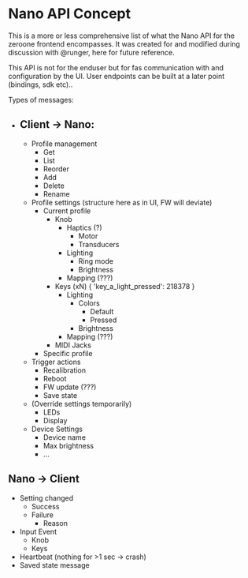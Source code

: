 # Nano API Concept

This is a more or less comprehensive list of what the Nano API for the zeroone frontend encompasses.
It was created for and modified during discussion with @runger, here for future reference.

This API is not for the enduser but for fas communication with and configuration by the UI.
User endpoints can be built at a later point (bindings, sdk etc)..

Types of messages:

- ## Client -> Nano:
	- Profile management
		- Get
		- List
		- Reorder
		- Add
		- Delete
		- Rename
	- Profile settings (structure here as in UI, FW will deviate)
		- Current profile
			- Knob 
				- Haptics (?)
					- Motor
					- Transducers
				- Lighting
					- Ring mode
					- Brightness
				- Mapping (???)
			- Keys (xN) { 'key_a_light_pressed': 218378  }
				- Lighting
					- Colors
						- Default
						- Pressed
					- Brightness
				- Mapping (???)
			- MIDI Jacks
		- Specific profile
	- Trigger actions
		- Recalibration
		- Reboot
		- FW update (???)
		- Save state
	- (Override settings temporarily)
		- LEDs
		- Display
	- Device Settings
		- Device name
		- Max brightness
		- ...
## Nano -> Client
- Setting changed
	- Success
	- Failure
		- Reason
- Input Event
	- Knob
	- Keys
- Heartbeat (nothing for >1 sec -> crash)
- Saved state message
